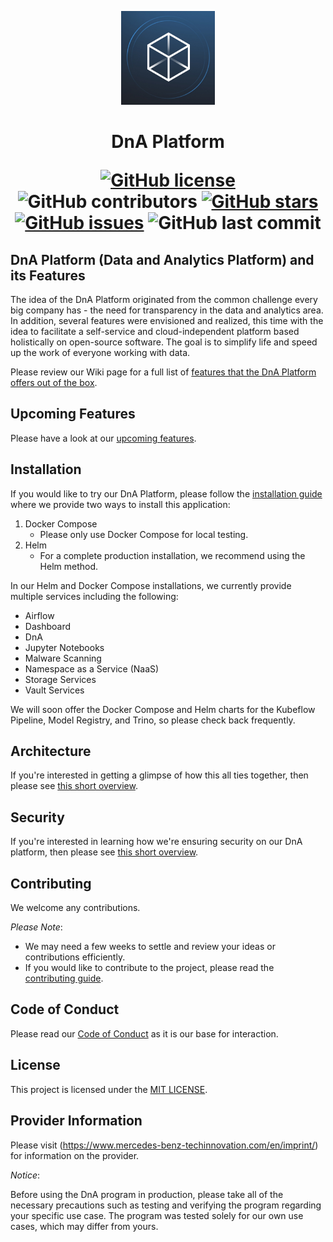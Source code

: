 <!-- SPDX-License-Identifier: MIT -->

<p align="center">
<img alt="DnA Logo" src="./packages/frontend/public/images/solutionLogoImages/thumbnails/default.jpg" height="150" style="max-width:100%">
</p>
<h1 align="center">DnA Platform
<p align="center">
<a href="https://github.com/Daimler/DnA/blob/master/LICENSE"><img alt="GitHub license" src="https://img.shields.io/github/license/Daimler/DnA?color=blue"></a>
<img alt="GitHub contributors" src="https://img.shields.io/github/contributors/Daimler/DnA?color=blue">
<a href="https://github.com/Daimler/DnA/stargazers"><img alt="GitHub stars" src="https://img.shields.io/github/stars/Daimler/DnA?color=blue"></a>
<a href="https://github.com/Daimler/DnA/issues"><img alt="GitHub issues" src="https://img.shields.io/github/issues/Daimler/DnA?color=blue"></a>
<img alt="GitHub last commit" src="https://img.shields.io/github/last-commit/Daimler/DnA?color=blue">  
</h1>
</p>

## DnA Platform (Data and Analytics Platform) and its Features

The idea of the DnA Platform originated from the common challenge every big company has - the need for transparency in the data and analytics area. In addition, several features were envisioned and realized, this time with the idea to facilitate a self-service and cloud-independent platform based holistically on open-source software. The goal is to simplify life and speed up the work of everyone working with data.

Please review our Wiki page for a full list of [features that the DnA Platform offers out of the box](https://github.com/mercedes-benz/DnA/wiki).

## Upcoming Features

Please have a look at our [upcoming features](https://github.com/mercedes-benz/DnA/wiki/Upcoming-features).

## Installation

If you would like to try our DnA Platform, please follow the [installation guide](./docs/Install.md) where we provide two ways to install this application:

1. Docker Compose
   * Please only use Docker Compose for local testing.
2. Helm
   * For a complete production installation, we recommend using the Helm method.

In our Helm and Docker Compose installations, we currently provide multiple services including the following:

* Airflow
* Dashboard
* DnA
* Jupyter Notebooks
* Malware Scanning
* Namespace as a Service (NaaS)
* Storage Services
* Vault Services

We will soon offer the Docker Compose and Helm charts for the Kubeflow Pipeline, Model Registry, and Trino, so please check back frequently.

## Architecture

If you're interested in getting a glimpse of how this all ties together, then please see [this short overview](./docs/DnAArchitecture.md).

## Security

If you're interested in learning how we're ensuring security on our DnA platform, then please see [this short overview](./docs/DnASecurity.md).

## Contributing

We welcome any contributions.

*Please Note*:

* We may need a few weeks to settle and review your ideas or contributions efficiently.
* If you would like to contribute to the project, please read the [contributing guide](CONTRIBUTING.md).

## Code of Conduct

Please read our [Code of Conduct](https://github.com/mercedes-benz/foss/blob/master/CODE_OF_CONDUCT.md) as it is our base for interaction.

## License

This project is licensed under the [MIT LICENSE](LICENSE).

## Provider Information

Please visit (https://www.mercedes-benz-techinnovation.com/en/imprint/) for information on the provider.

*Notice*:

Before using the DnA program in production, please take all of the necessary
precautions such as testing and verifying the program regarding your specific use case.
The program was tested solely for our own use cases, which may differ from yours.
